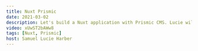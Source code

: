 ```yaml
---
title: Nuxt Prismic
date: 2021-03-02
description: Let's build a Nuxt application with Prismic CMS. Lucie will teach me everything I need to know so I can easily build a Nuxt site with my content coming from Prismic.
video: xUwST2bAWw8
tags: [Nuxt, Prismic]
host: Samuel Lucie Harber
---
```

